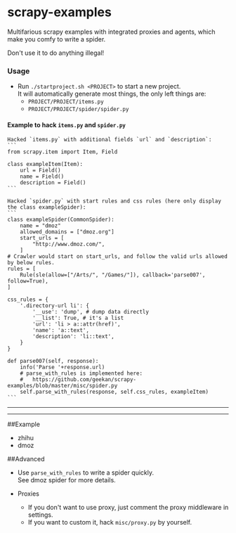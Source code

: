 scrapy-examples
==============

Multifarious scrapy examples with integrated proxies and agents, which make you comfy to write a spider.

Don't use it to do anything illegal!

### Usage

* Run `./startproject.sh <PROJECT>` to start a new project.  
  It will automatically generate most things, the only left things are:
  * `PROJECT/PROJECT/items.py`
  * `PROJECT/PROJECT/spider/spider.py`

#### Example to hack `items.py` and `spider.py`

    Hacked `items.py` with additional fields `url` and `description`:  
    ```
    from scrapy.item import Item, Field

    class exampleItem(Item):
        url = Field()
        name = Field()
        description = Field()
    ```

    Hacked `spider.py` with start rules and css rules (here only display the class exampleSpider):  
    ```
    class exampleSpider(CommonSpider):
        name = "dmoz"
        allowed_domains = ["dmoz.org"]
        start_urls = [
            "http://www.dmoz.com/",
        ]
    # Crawler would start on start_urls, and follow the valid urls allowed by below rules.
    rules = [
        Rule(sle(allow=["/Arts/", "/Games/"]), callback='parse007', follow=True),
    ]

    css_rules = {
        '.directory-url li': {
            '__use': 'dump', # dump data directly
            '__list': True, # it's a list
            'url': 'li > a::attr(href)',
            'name': 'a::text',
            'description': 'li::text',
        }
    }

    def parse007(self, response):
        info('Parse '+response.url)
        # parse_with_rules is implemented here:
        #   https://github.com/geekan/scrapy-examples/blob/master/misc/spider.py
        self.parse_with_rules(response, self.css_rules, exampleItem)
    ```

***



***

##Example
* zhihu
* dmoz



##Advanced

* Use `parse_with_rules` to write a spider quickly.  
  See dmoz spider for more details.



* Proxies
  * If you don't want to use proxy, just comment the proxy middleware in settings.  
  * If you want to custom it, hack `misc/proxy.py` by yourself.  
